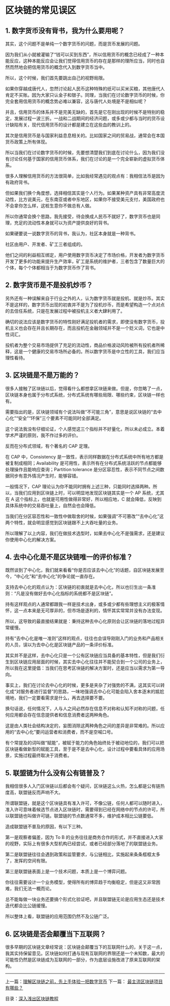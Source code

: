 # 区块链的常见误区
## 1. 数字货币没有背书，我为什么要用呢？
其实，这个问题不是单纯一个数字货币的问题，而是货币发展的问题。

因为我们从小就被灌输了“钱可以买到东西”，所以信用货币的概念已经成了一种本能反应，这种本能反应会让我们觉得信用货币的存在是那样的理所应当，同时也自然而然地会把信用货币的概念代入到数字货币当中。

所以，这个时候，我们首先要跳出自己的视野局限。

如果你穿越成唐代人，忽然讨论起人民币这种特殊的纸可以买米买粮，其他唐代人肯定不买账。因为大家只认金子和银子。同理，当我们在讨论数字货币的时候，你完全套用信用货币的概念势必难以兼容，这与唐代人处境是不是相似呢？

并且，信用货币的体系并不是完美无缺的，首先是它在刚出现的时候不是特别的稳定，发展过程一波三折。一战和二战期间的经济问题，或多或少都与当时的货币设计缺陷有关，现代信用货币的设计都是建立在这些血的教训上的。

其次是信用货币是与国家利益息息相关的。比如国家之间的贸易战，通常会在本国货币政策上所有体现。

所以当我们在讨论数字货币的时候，先要想清楚我们到底在讨论什么，因为我们没有讨论任何基于国家的信用货币体系，我们在讨论的是一个完全崭新的虚拟货币体系。

很多人理解信用货币的方法很简单，比如我经常遇见的观点有：我相信法币是因为有政府背书。

但如果我们换个角度想，选择相信其实是个人行为。如果某种资产具有非常高度流动性，比方说美元，在东南亚或者中东地区，如果你不接受美元支付，美国政府也不会拿你怎么样，这桩生意你不做总有人做。

所以你通常会换个思路，我先接受，待会换成人民币不就好了，数字货币也是同理，充足的流动性本身就可以为资产提供良好的背书。

如果硬要说一说数字货币的背书，我认为，社区本身就是一种背书。

社区由用户、开发者、矿工三者组成的。

他们之间的利益相互绑定，用户使用数字货币决定了市场价格，开发者为数字货币开发了更多的功能来提升生产效率，矿工是系统的维护者，三者包含了数量巨大的个体，每个个体都相当于为数字货币作了背书。

## 2. 数字货币是不是投机炒币？
另外还有一种误解来自于行业之外的人，认为数字货币就是投机、就是炒币。其实不是这样的，数字货币出现的初衷并不是为了投机炒币，而是希望构造一个点对点的去信任系统，只是在发展过程中被投机主义者大肆利用了。

确切的说法应该是数字货币的特性刚好满足投机者的需求，即使没有数字货币，投机主义也会存在并且长期存在，而且投机在金融领域并不是一个贬义词，它也是中性词汇。

投机者为整个交易市场提供了充足的流动性，商品价格波动风险被所有投机者所稀释，这是一个健康的交易市场所必备的。所以数字货币是中立性的工具，我们应当理性看待。

## 3. 区块链是不是万能的？
很多人接触了区块链以后，觉得看什么都想拿区块链来做。但是，你忽略了一点，区块链本身也属于分布式系统，分布式系统有哪些局限、哪些约束，区块链一样也有。

需要指出的是，区块链领域有个说法叫做“不可能三角”，意思是说区块链的“去中心化”“安全”“环保”三个要素不可能同时全部满足。

这个说法我没有仔细论证，个人感觉这三个指标并不好量化，所以未必成立。本着学术严谨的原则，我不作过多的评价。

反而在分布式领域，有个著名的 CAP 定理。

在 CAP 中，Consistency 是一致性，表示同样数据在分布式系统中所有地方都是被复制成相同；Availability 是可用性，表示所有在分布式系统活跃的节点都能够处理操作且能响应查询；Partition tolerance 是分区容忍性，表示不同节点之间数据同步有意外情况产生时，能够容错。

一般情况下，CAP 理论认为你不能同时拥有上述三种，只能同时选择两种。所以，当我们应用到区块链上时，可以明显地发现区块链其实是一个 AP 系统，尤其在 A 这个指标上，也就是可用性做得非常好，所以相应地，C 就会降低，反映到具体系统中的交易吞吐量上，自然会也会降低。

当我们在分区容忍性和一致性中做取舍的时候，如果强调“不可篡改”“去中心化”这两个特性，就会明显感觉到区块链跟不上大吞吐量的业务。

所以理解了以上内容，我们在做技术选型时，如果去中心化不是强需求，还是建议你使用中心化的解决方案。

## 4. 去中心化是不是区块链唯一的评价标准？
既然谈到了中心化，我们就来看看“你是否应该去中心化”的话题，自区块链发展至今，“中心化”和“去中心化”的争论就一直存在。

支持去中心化的观点认为：区块链的初衷就是去中心化，所以也衍生出一条准则：“凡是没有做好去中心化指标的系统都不是区块链”。

持有这样观点的人通常都跟我一样是技术出身，或多或少都有些理想主义的极客情怀，这一点本来是无可厚非的，但市场是逐利的，情怀其实常常并没有办法变现。

所以，这导致的最直接结果就是：秉持这种去中心化原则会让区块链的落地过程异常缓慢。

持有“去中心化是唯一准则”这样的观点，往往也会误导刚刚入门的业务和产品相关的人员，误以为去中心化是区块链产品的一条评价标准。

其实并不是这样，去中心化只是一个公有区块链应当具备的基本特性，但是我们衍生到区块链应用层面的时候，其实去中心化往往并不能契合到一个公司的业务上，所以我在这里提倡：当我们在思考区块链的解决方案时，还是应当以需求为第一导向。

事实上，我们在讨论去中心化的时候，更多是夹杂了对强势的不满，这其实可以转化成“对服务者进行监督”的思路，一味地强调去中心化可能会陷入舍本逐末的尴尬境地，我们一定要看需求是什么，再去选择要不要。

换句话说，任何情况下，人与人之间必然存在信息不对称和认知不对称的问题，任何应用都会存在信息提供者和信息消费者这两种角色。

这是由人类社会结构决定的，妄图消除这两种角色之间的差异是非常难的。所以应用的“去中心化”要问运营者和消费者，而不是空喊口号。

有个常提及的词叫做“赋能”，被赋于能力的角色始终处于被动地位的，我们可以把区块链看做新型的赋能工具，至于是不是去中心化，设计过程中要看具体的应用场景，实施过程最终取决于消费者。

## 5. 联盟链为什么没有公有链普及？
我相信很多人入门区块链以后都会有个疑问，区块链这么火热，怎么都是公有链热度高，联盟链反而声响不大。

所谓联盟链，就是这个区块链具有准入许可，不像公链，任何人都可以随时进入，准入许可意味着候选节点进入区块链时，需要得到已经在网络中的节点的许可，所以联盟链也叫做许可链。联盟链的节点数通常不多，维护成本相比公链要低。

造成联盟链不普及的原因，有以下三种。

第一是观察者偏差，因为 To B 的业务往往是商务合作的形式，并不直接进入大家的视野，实际上有很多大型机构已经尝试，或者已经部分落地了的联盟链业务。

第二是联盟链往往会遇到政策和监管要求，与公链相比，实施起来条条框框太多了，发挥的空间有限。

第三是联盟链表面上是一个技术问题，本质上是一个博弈问题。

你往往需要设计一个业务模型，使得所有的博弈趋于均衡稳定，但是这又非常困难，我们无法一概而论。

总不能每做一块业务还要搞个形式化验证吧，并且联盟链无论是应用生态还是技术迭代都会比公链缓慢。

所以整体上看，联盟链的应用范围仍然不及公链广泛。

## 6. 区块链是否会颠覆当下互联网？
很多早期的区块链文章经常说：区块链会颠覆当下的互联网什么的，关于这一点，我其实持保留意见。区块链如何打通与现有互联网的界限还是一个未知数，最大的可能性仍然是区块链成为互联网的一部分，作为底层设施改进了原来互联网的架构。

---
上一篇：[理解区块链之前，先上手体验一把数字货币](https://github.com/yjjnls/blockchain-tutorial-cn/blob/master/doc/06.%E7%90%86%E8%A7%A3%E5%8C%BA%E5%9D%97%E9%93%BE%E4%B9%8B%E5%89%8D%EF%BC%8C%E5%85%88%E4%B8%8A%E6%89%8B%E4%BD%93%E9%AA%8C%E4%B8%80%E6%8A%8A%E6%95%B0%E5%AD%97%E8%B4%A7%E5%B8%81.md)        下一篇：  [最主流区块链项目有哪些？](https://github.com/yjjnls/blockchain-tutorial-cn/blob/master/doc/08.%E6%9C%80%E4%B8%BB%E6%B5%81%E5%8C%BA%E5%9D%97%E9%93%BE%E9%A1%B9%E7%9B%AE%E6%9C%89%E5%93%AA%E4%BA%9B%EF%BC%9F.md)

目录：[深入浅出区块链教程](https://github.com/yjjnls/blockchain-tutorial-cn)
